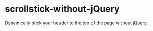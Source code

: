 scrollstick-without-jQuery
==========================

Dynamically stick your header to the top of the page without jQuery.
